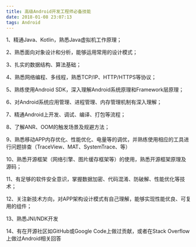 ```yaml
---
title: 高级Android开发工程师必备技能
date: 2018-01-08 23:07:13
tags: Android
---
```


1、精通Java、Kotlin，熟悉Java虚拟机工作原理；

2、熟悉面向对象设计和分析，能够运用常用的设计模式；

<!-- more -->

3、扎实的数据结构、算法基础；

4、熟悉网络编程、多线程，熟悉TCP/IP、HTTP/HTTPS等协议；

5、熟练使用Android SDK，深入理解Android系统原理和Framework层原理；

6、对Android系统应用管理、进程管理、内存管理机制有深入理解；

7、精通Android上开发、调试、编译、打包等流程；

8、了解ANR、OOM的触发场景及规避方法；

9、熟悉移动APP内存优化、性能优化、电量等的调优，并熟练使用相应的工具进行问题排查（TraceView、MAT、SystemTrace、等）

10、熟悉开源框架（网络引擎、图片缓存框架等）的使用，熟悉开源框架原理及源码；

11、有足够的软件安全意识，掌握数据加密、代码混淆、防破解、性能优化等技术；

12、关注新技术方向，对APP架构设计模式有自己理解，能够实现性能优良、可复用的组件；

13、熟悉JNI/NDK开发

14、有在开源社区如GitHub或Google Code上做过贡献，或者在Stack Overflow上做过Android相关回答


